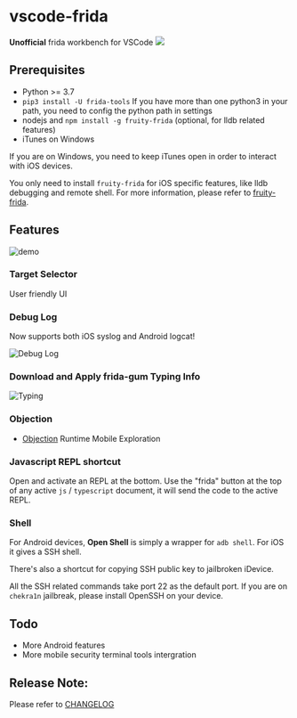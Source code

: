# vscode-frida

**Unofficial** frida workbench for VSCode [![](https://img.shields.io/visual-studio-marketplace/v/CodeColorist.vscode-frida?color=%230af&label=install&logo=visual-studio-code&logoColor=%230ac&style=plastic)](https://marketplace.visualstudio.com/items?itemName=CodeColorist.vscode-frida)

## Prerequisites

* Python >= 3.7
* `pip3 install -U frida-tools` If you have more than one python3 in your path, you need to config the python path in settings
* nodejs and `npm install -g fruity-frida` (optional, for lldb related features)
* iTunes on Windows

If you are on Windows, you need to keep iTunes open in order to interact with iOS devices. 

You only need to install `fruity-frida` for iOS specific features, like lldb debugging and remote shell. For more information, please refer to [fruity-frida](https://github.com/chichou/fruity-frida).

## Features

![demo](resources/doc/demo.gif)

### Target Selector

User friendly UI

### Debug Log

Now supports both iOS syslog and Android logcat!

![Debug Log](resources/doc/syslog.gif)

### Download and Apply frida-gum Typing Info

![Typing](resources/doc/typing.gif)

### Objection

* [Objection](https://github.com/sensepost/objection) Runtime Mobile Exploration

### Javascript REPL shortcut

Open and activate an REPL at the bottom. Use the "frida" button at the top of any active `js` / `typescript` document, it will send the code to the active REPL.

### Shell

For Android devices, **Open Shell** is simply a wrapper for `adb shell`. For iOS it gives a SSH shell.

There's also a shortcut for copying SSH public key to jailbroken iDevice.

All the SSH related commands take port 22 as the default port. If you are on `chekra1n` jailbreak, please install OpenSSH on your device.

## Todo

* More Android features
* More mobile security terminal tools intergration

## Release Note:

Please refer to [CHANGELOG](CHANGELOG.md)
